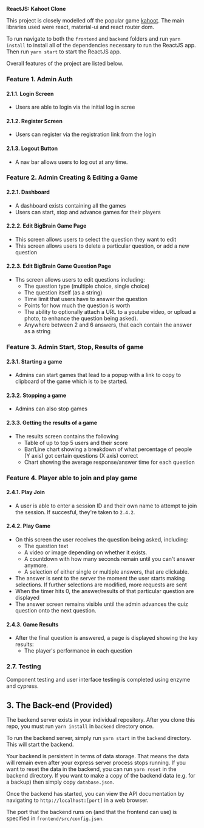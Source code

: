 **ReactJS: Kahoot Clone**

This project is closely modelled off the popular game [kahoot](https://kahoot.com/). The main libraries used were react, material-ui and react router dom.

To run navigate to both the `frontend` and `backend` folders and run `yarn install` to install all of the dependencies necessary to run the ReactJS app. Then run `yarn start` to start the ReactJS app.

Overall features of the project are listed below.

### Feature 1. Admin Auth 

#### 2.1.1. Login Screen
 * Users are able to login via the initial log in scree

#### 2.1.2. Register Screen
 * Users can register via the registration link from the login

#### 2.1.3. Logout Button
 * A nav bar allows users to log out at any time.

### Feature 2. Admin Creating & Editing a Game

#### 2.2.1. Dashboard
 * A dashboard exists containing all the games
 * Users can start, stop and advance games for their players

#### 2.2.2. Edit BigBrain Game Page
 * This screen allows users to select the question they want to edit
 * This screen allows users to delete a particular question, or add a new question

#### 2.2.3. Edit BigBrain Game Question Page
 * Ths screen allows users to edit questions including:
   * The question type (multiple choice, single choice)
   * The question itself (as a string)
   * Time limit that users have to answer the question
   * Points for how much the question is worth
   * The ability to optionally attach a URL to a youtube video, or upload a photo, to enhance the question being asked).
   * Anywhere between 2 and 6 answers, that each contain the answer as a string

### Feature 3. Admin Start, Stop, Results of game

#### 2.3.1. Starting a game
 * Admins can start games that lead to a popup with a link to copy to clipboard of the game which is to be started.

#### 2.3.2. Stopping a game
 * Admins can also stop games

#### 2.3.3. Getting the results of a game
 * The results screen contains the following
   * Table of up to top 5 users and their score
   * Bar/Line chart showing a breakdown of what percentage of people (Y axis) got certain questions (X axis) correct
   * Chart showing the average response/answer time for each question

### Feature 4. Player able to join and play game 

#### 2.4.1. Play Join
 * A user is able to enter a session ID and their own name to attempt to join the session. If succesful, they're taken to `2.4.2`.

#### 2.4.2. Play Game
 * On this screen the user receives the question being asked, including:
   * The question text
   * A video or image depending on whether it exists.
   * A countdown with how many seconds remain until you can't answer anymore.
   * A selection of either single or multiple answers, that are clickable.
 * The answer is sent to the server the moment the user starts making selections. If further selections are modified, more requests are sent
 * When the timer hits 0, the answer/results of that particular question are displayed
 * The answer screen remains visible until the admin advances the quiz question onto the next question.

#### 2.4.3. Game Results
 * After the final question is answered, a page is displayed showing the key results:
   * The player's performance in each question

### 2.7. Testing

Component testing and user interface testing is completed using enzyme and cypress.

## 3. The Back-end (Provided)

The backend server exists in your individual repository. After you clone this repo, you must run `yarn install` in `backend` directory once.

To run the backend server, simply run `yarn start` in the `backend` directory. This will start the backend.

Your backend is persistent in terms of data storage. That means the data will remain even after your express server process stops running. If you want to reset the data in the backend, you can run `yarn reset` in the backend directory. If you want to make a copy of the backend data (e.g. for a backup) then simply copy `database.json`.

Once the backend has started, you can view the API documentation by navigating to `http://localhost:[port]` in a web browser.

The port that the backend runs on (and that the frontend can use) is specified in `frontend/src/config.json`.

